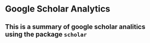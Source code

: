 # Google Scholar Analytics

## This is a summary of google scholar analitics using the package `scholar` 
